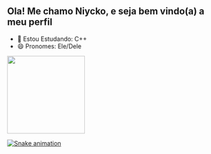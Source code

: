 ##  Ola! Me chamo Niycko, e seja bem vindo(a) a meu perfil

- 🌱 Estou Estudando: C++
- 😄 Pronomes: Ele/Dele
<div align="left">
  <a href="https://github.com/Niyckoz">
  <img height="180em" src="https://github-readme-stats.vercel.app/api?username=Niyckoz&show_icons=true&theme=dark&include_all_commits=true&count_private=true"/>
  
  ![Snake animation](https://github.com/Nickoz/Niyckoz/blob/output/github-contribution-grid-snake.svg)
    </div>   

